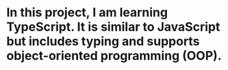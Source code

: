 # In this project, I am learning TypeScript. It is similar to JavaScript but includes typing and supports object-oriented programming (OOP).